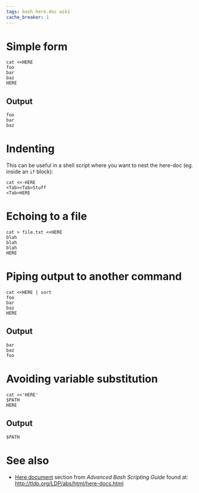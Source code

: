```yaml
---
tags: bash here.doc wiki
cache_breaker: 1
---
```


# Simple form

    cat <<HERE
    foo
    bar
    baz
    HERE

## Output

    foo
    bar
    baz

# Indenting

This can be useful in a shell script where you want to nest the here-doc (eg. inside an `if` block):

    cat <<-HERE
    <Tab><Tab>Stuff
    <Tab>HERE

# Echoing to a file

    cat > file.txt <<HERE
    blah
    blah
    blah
    HERE

# Piping output to another command

    cat <<HERE | sort
    foo
    bar
    baz
    HERE

## Output

    bar
    baz
    foo

# Avoiding variable substitution

    cat <<'HERE'
    $PATH
    HERE

## Output

    $PATH

# See also

-   [Here document](/wiki/Here_document) section from *Advanced Bash Scripting Guide* found at: <http://tldp.org/LDP/abs/html/here-docs.html>
